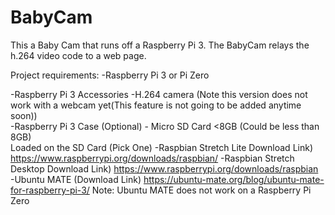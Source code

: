 # BabyCam
This a Baby Cam that runs off a Raspberry Pi 3. The BabyCam relays the h.264 video code to a web page.  


Project requirements:
  -Raspberry Pi 3 or Pi Zero 
	
  -Raspberry Pi 3 Accessories 
    -H.264 camera (Note this version does not work with a webcam yet(This feature is not going to be added anytime soon))  
    -Raspberry Pi 3 Case (Optional) 
    - Micro SD Card <8GB (Could be less than 8GB)  
      Loaded on the SD Card (Pick One)
        -Raspbian Stretch Lite Download Link)
          https://www.raspberrypi.org/downloads/raspbian/
        -Raspbian Stretch Desktop Download Link)
          https://www.raspberrypi.org/downloads/raspbian   
        -Ubuntu MATE (Download Link) 
          https://ubuntu-mate.org/blog/ubuntu-mate-for-raspberry-pi-3/
          Note: Ubuntu MATE does not work on a Raspberry Pi Zero
          
    
        
